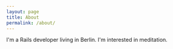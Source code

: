 ```yaml
---
layout: page
title: About
permalink: /about/
---
```


I'm a Rails developer living in Berlin. I'm interested in meditation.
